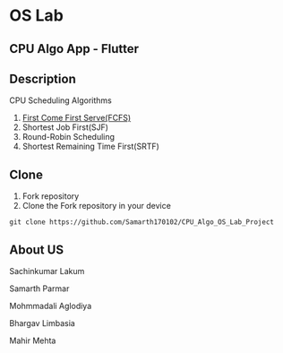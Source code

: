 # OS Lab

## CPU Algo App - Flutter

## Description

CPU Scheduling Algorithms

1. [First Come First Serve(FCFS)](https://docs.google.com/document/d/14lZ_Qfb2v98vzGaxnv7R9zZBy5uG128N_usf_J7kzPE/edit?usp=sharing)
2. Shortest Job First(SJF) 
3. Round-Robin Scheduling
4. Shortest Remaining Time First(SRTF)

## Clone

1. Fork repository
2. Clone the Fork repository in your device

```terminal
git clone https://github.com/Samarth170102/CPU_Algo_OS_Lab_Project
```

## About US

Sachinkumar Lakum  

Samarth Parmar 

Mohmmadali Aglodiya 

Bhargav Limbasia 

Mahir Mehta 
